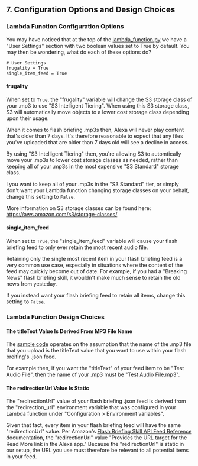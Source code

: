 ## 7. Configuration Options and Design Choices

### Lambda Function Configuration Options

You may have noticed that at the top of the [lambda_function.py](../lambda_function.py) we have a "User Settings" section with two boolean values set to True by default. You may then be wondering, what do each of these options do?

```
# User Settings
frugality = True
single_item_feed = True
```

#### **frugality**
When set to ```True```, the "frugality" variable will change the S3 storage class of your .mp3 to use "S3 Intelligent Tiering". When using this S3 storage class, S3 will automatically move objects to a lower cost storage class depending upon their usage.

When it comes to flash briefing .mp3s then, Alexa will never play content that's older than 7 days. It's therefore reasonable to expect that any files you've uploaded that are older than 7 days old will see a decline in access.

By using "S3 Intelligent Tiering" then, you're allowing S3 to automtically move your .mp3s to lower cost storage classes as needed, rather than keeping all of your .mp3s in the most expensive "S3 Standard" storage class.

I you want to keep all of your .mp3s in the "S3 Standard" tier, or simply don't want your Lambda function changing storage classes on your behalf, change this setting to ```False```.

More information on S3 storage classes can be found here:
https://aws.amazon.com/s3/storage-classes/

#### **single_item_feed**
When set to ```True```, the "single_item_feed" variable will cause your flash briefing feed to only ever retain the most recent audio file.

Retaining only the single most recent item in your flash briefing feed is a very common use case, especially in situations where the content of the feed may quickly become out of date. For example, if you had a "Breaking News" flash briefing skill, it wouldn't make much sense to retain the old news from yesteday.

If you instead want your flash briefing feed to retain all items, change this setting to ```False```.

### Lambda Function Design Choices

#### **The titleText Value Is Derived From MP3 File Name**
The [sample code](../lambda_function.py#L53) operates on the assumption that the name of the .mp3 file that you upload is the titleText value that you want to use within your flash breifing's .json feed.

For example then, if you want the "titleText" of your feed item to be "Test Audio File", then the name of your .mp3 must be "Test Audio File.mp3".

#### **The redirectionUrl Value Is Static**

The "redirectionUrl" value of your flash briefing .json feed is derived from the "redirection_url" environment variable that was configured in your Lambda function under "Configuration > Environment variables".

Given that fact, every item in your flash briefing feed will have the same "redirectionUrl" value. Per Amazon's [Flash Briefing Skill API Feed Reference](https://developer.amazon.com/en-US/docs/alexa/flashbriefing/flash-briefing-skill-api-feed-reference.html#details) documentation, the "redirectionUrl" value "Provides the URL target for the Read More link in the Alexa app." Because the "redirectionUrl" is static in our setup, the URL you use must therefore be relevant to all potential items in your feed.